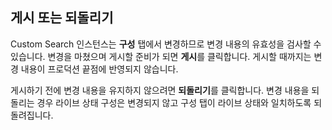 ## <a name="publish-or-revert"></a>게시 또는 되돌리기
Custom Search 인스턴스는 **구성** 탭에서 변경하므로 변경 내용의 유효성을 검사할 수 있습니다. 변경을 마쳤으며 게시할 준비가 되면 **게시**를 클릭합니다. 게시할 때까지는 변경 내용이 프로덕션 끝점에 반영되지 않습니다.

게시하기 전에 변경 내용을 유지하지 않으려면 **되돌리기**를 클릭합니다. 변경 내용을 되돌리는 경우 라이브 상태 구성은 변경되지 않고 구성 탭이 라이브 상태와 일치하도록 되돌려집니다.
